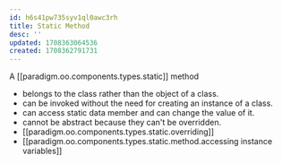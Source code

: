 ```yaml
---
id: h6s41pw735syv1ql0awc3rh
title: Static Method
desc: ''
updated: 1708363064536
created: 1708362791731
---
```


A [[paradigm.oo.components.types.static]] method

- belongs to the class rather than the object of a class.
- can be invoked without the need for creating an instance of a class.
- can access static data member and can change the value of it.
- cannot be abstract because they can't be overridden.
- [[paradigm.oo.components.types.static.overriding]]
- [[paradigm.oo.components.types.static.method.accessing instance variables]]
